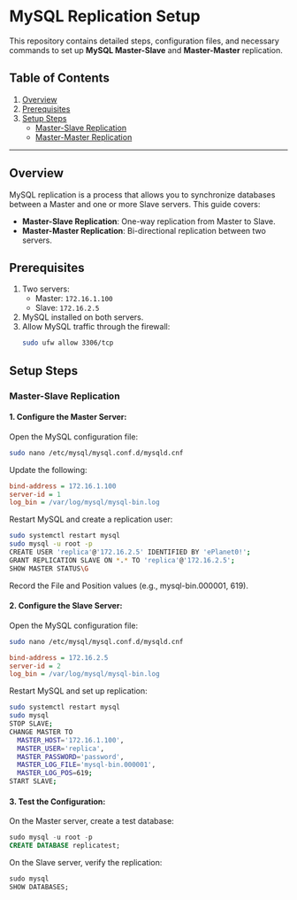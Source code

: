 # MySQL Replication Setup

This repository contains detailed steps, configuration files, and necessary commands to set up **MySQL Master-Slave** and **Master-Master** replication.

## Table of Contents
1. [Overview](#overview)
2. [Prerequisites](#prerequisites)
3. [Setup Steps](#setup-steps)
    - [Master-Slave Replication](#master-slave-replication)
    - [Master-Master Replication](#master-master-replication)

---

## Overview
MySQL replication is a process that allows you to synchronize databases between a Master and one or more Slave servers. This guide covers:

- **Master-Slave Replication**: One-way replication from Master to Slave.
- **Master-Master Replication**: Bi-directional replication between two servers.

## Prerequisites
1. Two servers:
   - Master: `172.16.1.100`
   - Slave: `172.16.2.5`
2. MySQL installed on both servers.
3. Allow MySQL traffic through the firewall:
   ```bash
   sudo ufw allow 3306/tcp
   ```

## Setup Steps

### Master-Slave Replication

#### 1. Configure the Master Server:

Open the MySQL configuration file:

```bash
sudo nano /etc/mysql/mysql.conf.d/mysqld.cnf
```

Update the following:

```ini
bind-address = 172.16.1.100
server-id = 1
log_bin = /var/log/mysql/mysql-bin.log
```

Restart MySQL and create a replication user:

```bash
sudo systemctl restart mysql
sudo mysql -u root -p
CREATE USER 'replica'@'172.16.2.5' IDENTIFIED BY 'ePlanet0!';
GRANT REPLICATION SLAVE ON *.* TO 'replica'@'172.16.2.5';
SHOW MASTER STATUS\G
```

Record the File and Position values (e.g., mysql-bin.000001, 619).


#### 2. Configure the Slave Server:

Open the MySQL configuration file:
 ```bash
sudo nano /etc/mysql/mysql.conf.d/mysqld.cnf
```

```ini
bind-address = 172.16.2.5
server-id = 2
log_bin = /var/log/mysql/mysql-bin.log
```

Restart MySQL and set up replication:

```bash
sudo systemctl restart mysql
sudo mysql
STOP SLAVE;
CHANGE MASTER TO
  MASTER_HOST='172.16.1.100',
  MASTER_USER='replica',
  MASTER_PASSWORD='password',
  MASTER_LOG_FILE='mysql-bin.000001',
  MASTER_LOG_POS=619;
START SLAVE;
```

#### 3. Test the Configuration:

On the Master server, create a test database:

```sql
sudo mysql -u root -p
CREATE DATABASE replicatest;
```

On the Slave server, verify the replication:

```sql
sudo mysql
SHOW DATABASES;
```


